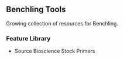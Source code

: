 ## Benchling Tools  

Growing collection of resources for Benchling.  

### Feature Library  
- Source Bioscience Stock Primers
